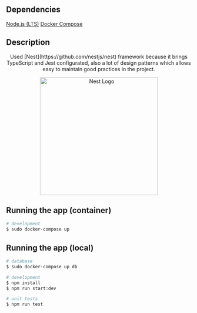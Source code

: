 ## Dependencies
<a href="http://nodejs.org" target="_blank">Node.js (LTS)</a>
<a href="https://docs.docker.com/compose/install/" target="_blank">Docker Compose</a>

## Description
<p align="center">Used [Nest](https://github.com/nestjs/nest) framework because it brings TypeScript and Jest configurated, also a lot of design patterns which allows easy to maintain good practices in the project.</p>
<p align="center">
  <a href="http://nestjs.com/" target="_blank"><img src="https://nestjs.com/img/logo_text.svg" width="320" alt="Nest Logo" /></a>
</p>



## Running the app (container)
```bash
# development
$ sudo docker-compose up
```

## Running the app (local)
```bash
# database
$ sudo docker-compose up db
```
```bash
# development
$ npm install
$ npm run start:dev
```
```bash
# unit tests
$ npm run test

```